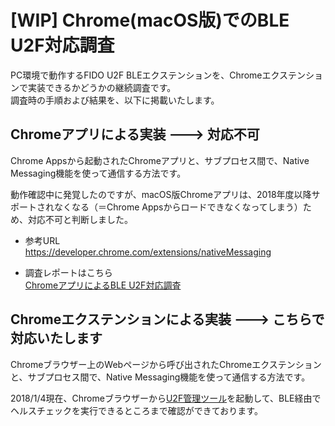 # [WIP] Chrome(macOS版)でのBLE U2F対応調査

PC環境で動作するFIDO U2F BLEエクステンションを、Chromeエクステンションで実装できるかどうかの継続調査です。<br>
調査時の手順および結果を、以下に掲載いたします。

## Chromeアプリによる実装 ---> 対応不可

Chrome Appsから起動されたChromeアプリと、サブプロセス間で、Native Messaging機能を使って通信する方法です。

動作確認中に発覚したのですが、macOS版Chromeアプリは、2018年度以降サポートされなくなる（＝Chrome Appsからロードできなくなってしまう）ため、対応不可と判断しました。

* 参考URL<br>
https://developer.chrome.com/extensions/nativeMessaging

* 調査レポートはこちら<br>
[ChromeアプリによるBLE U2F対応調査](CHROMEBLEAPP.md)

## Chromeエクステンションによる実装 ---> こちらで対応いたします

Chromeブラウザー上のWebページから呼び出されたChromeエクステンションと、サブプロセス間で、Native Messaging機能を使って通信する方法です。

2018/1/4現在、Chromeブラウザーから[U2F管理ツール](../U2FMaintenanceTool/macOSApp)を起動して、BLE経由でヘルスチェックを実行できるところまで確認ができております。
